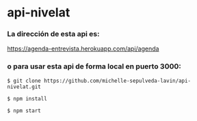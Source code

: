 # api-nivelat

### La dirección de esta api es:
https://agenda-entrevista.herokuapp.com/api/agenda

### o para usar esta api de forma local en puerto 3000:

  ```
  $ git clone https://github.com/michelle-sepulveda-lavin/api-nivelat.git
  ```
  ```
  $ npm install
  ```
   ```
  $ npm start
  ```
  

